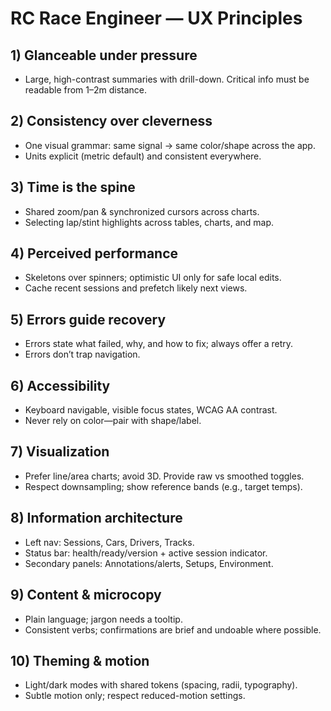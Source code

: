 # RC Race Engineer — UX Principles

## 1) Glanceable under pressure
- Large, high-contrast summaries with drill-down. Critical info must be readable from 1–2m distance.

## 2) Consistency over cleverness
- One visual grammar: same signal → same color/shape across the app.
- Units explicit (metric default) and consistent everywhere.

## 3) Time is the spine
- Shared zoom/pan & synchronized cursors across charts.
- Selecting lap/stint highlights across tables, charts, and map.

## 4) Perceived performance
- Skeletons over spinners; optimistic UI only for safe local edits.
- Cache recent sessions and prefetch likely next views.

## 5) Errors guide recovery
- Errors state what failed, why, and how to fix; always offer a retry.
- Errors don’t trap navigation.

## 6) Accessibility
- Keyboard navigable, visible focus states, WCAG AA contrast.
- Never rely on color—pair with shape/label.

## 7) Visualization
- Prefer line/area charts; avoid 3D. Provide raw vs smoothed toggles.
- Respect downsampling; show reference bands (e.g., target temps).

## 8) Information architecture
- Left nav: Sessions, Cars, Drivers, Tracks.
- Status bar: health/ready/version + active session indicator.
- Secondary panels: Annotations/alerts, Setups, Environment.

## 9) Content & microcopy
- Plain language; jargon needs a tooltip.
- Consistent verbs; confirmations are brief and undoable where possible.

## 10) Theming & motion
- Light/dark modes with shared tokens (spacing, radii, typography).
- Subtle motion only; respect reduced-motion settings.
